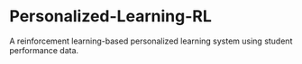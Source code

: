 # Personalized-Learning-RL
A reinforcement learning-based personalized learning system using student performance data.
